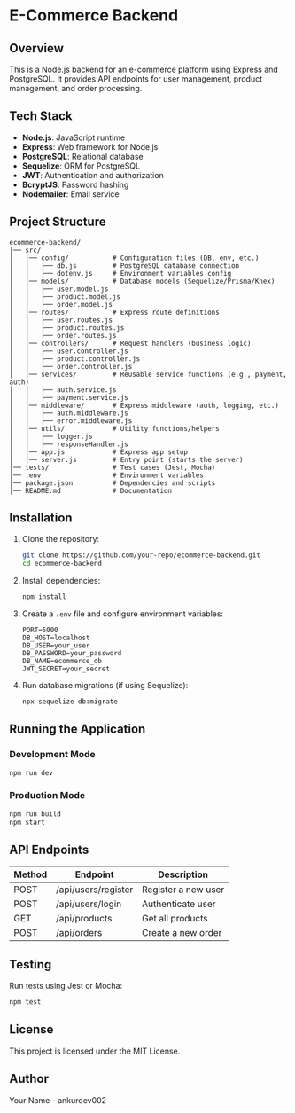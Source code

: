 # E-Commerce Backend

## Overview

This is a Node.js backend for an e-commerce platform using Express and PostgreSQL. It provides API endpoints for user management, product management, and order processing.

## Tech Stack

- **Node.js**: JavaScript runtime
- **Express**: Web framework for Node.js
- **PostgreSQL**: Relational database
- **Sequelize**: ORM for PostgreSQL
- **JWT**: Authentication and authorization
- **BcryptJS**: Password hashing
- **Nodemailer**: Email service

## Project Structure

```
ecommerce-backend/
│── src/
│   │── config/           # Configuration files (DB, env, etc.)
│   │   ├── db.js         # PostgreSQL database connection
│   │   ├── dotenv.js     # Environment variables config
│   │── models/           # Database models (Sequelize/Prisma/Knex)
│   │   ├── user.model.js
│   │   ├── product.model.js
│   │   ├── order.model.js
│   │── routes/           # Express route definitions
│   │   ├── user.routes.js
│   │   ├── product.routes.js
│   │   ├── order.routes.js
│   │── controllers/      # Request handlers (business logic)
│   │   ├── user.controller.js
│   │   ├── product.controller.js
│   │   ├── order.controller.js
│   │── services/         # Reusable service functions (e.g., payment, auth)
│   │   ├── auth.service.js
│   │   ├── payment.service.js
│   │── middleware/       # Express middleware (auth, logging, etc.)
│   │   ├── auth.middleware.js
│   │   ├── error.middleware.js
│   │── utils/            # Utility functions/helpers
│   │   ├── logger.js
│   │   ├── responseHandler.js
│   │── app.js            # Express app setup
│   │── server.js         # Entry point (starts the server)
│── tests/                # Test cases (Jest, Mocha)
│── .env                  # Environment variables
│── package.json          # Dependencies and scripts
│── README.md             # Documentation
```

## Installation

1. Clone the repository:
   ```sh
   git clone https://github.com/your-repo/ecommerce-backend.git
   cd ecommerce-backend
   ```
2. Install dependencies:
   ```sh
   npm install
   ```
3. Create a `.env` file and configure environment variables:
   ```env
   PORT=5000
   DB_HOST=localhost
   DB_USER=your_user
   DB_PASSWORD=your_password
   DB_NAME=ecommerce_db
   JWT_SECRET=your_secret
   ```
4. Run database migrations (if using Sequelize):
   ```sh
   npx sequelize db:migrate
   ```

## Running the Application

### Development Mode

```sh
npm run dev
```

### Production Mode

```sh
npm run build
npm start
```

## API Endpoints

| Method | Endpoint            | Description         |
| ------ | ------------------- | ------------------- |
| POST   | /api/users/register | Register a new user |
| POST   | /api/users/login    | Authenticate user   |
| GET    | /api/products       | Get all products    |
| POST   | /api/orders         | Create a new order  |

## Testing

Run tests using Jest or Mocha:

```sh
npm test
```

## License

This project is licensed under the MIT License.

## Author

Your Name - ankurdev002
